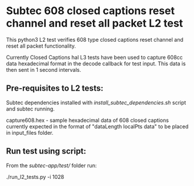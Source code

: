 # Subtec 608 closed captions reset channel and reset all packet L2 test

This python3 L2 test verifies 608 type closed captions reset channel 
and reset all packet functionality.

Currently Closed Captions hal L3 tests have been used to capture 608cc
data hexadecimal format in the decode callback for test input. This data
is then sent in 1 second intervals.

## Pre-requisites to L2 tests:

Subtec dependencies installed with *install_subtec_dependencies.sh* script
and subtec running.

capture608.hex - sample hexadecimal data of 608 closed captions currently
expected in the format of "dataLength localPts data" to be placed 
in input_files folder.

## Run test using script:

From the *subtec-app/test/* folder run:

./run_l2_tests.py -i 1028